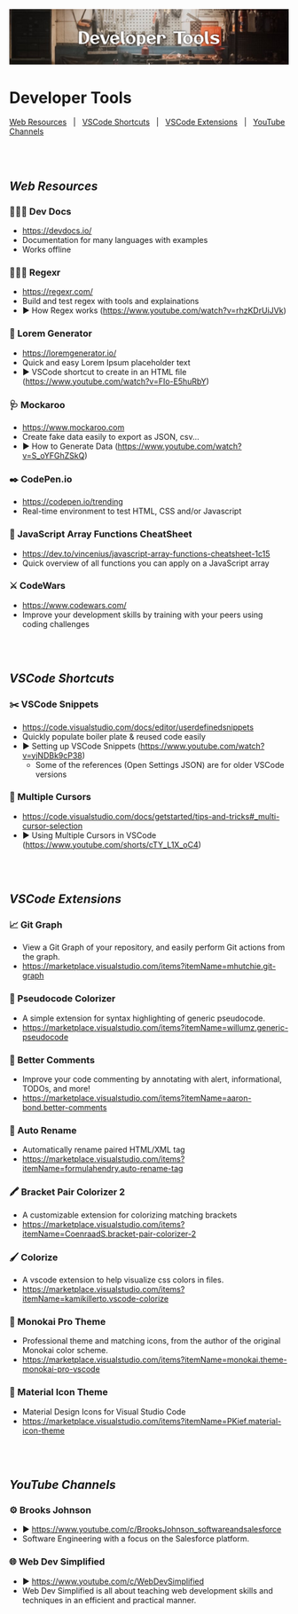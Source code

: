 <img alt="Developer Tools Banner" src=".\images\Developer_Tools.png">

# Developer Tools

<!-- https://getemoji.com/ -->

[Web Resources](#web-resources) &nbsp; | &nbsp; [VSCode Shortcuts](#vscode-shortcuts) &nbsp; | &nbsp; [VSCode Extensions](#vscode-extensions) &nbsp; | &nbsp; [YouTube Channels](#youtube-channels)

<br><br>

## _Web Resources_

### 👨🏼‍💻 Dev Docs

-   https://devdocs.io/
-   Documentation for many languages with examples
-   Works offline

### 🕵🏽‍♀️ Regexr

-   https://regexr.com/
-   Build and test regex with tools and explainations
-   ▶️ How Regex works (https://www.youtube.com/watch?v=rhzKDrUiJVk)

### 📄 Lorem Generator

-   https://loremgenerator.io/
-   Quick and easy Lorem Ipsum placeholder text
-   ▶️ VSCode shortcut to create in an HTML file (https://www.youtube.com/watch?v=FIo-E5huRbY)

### 🩺 Mockaroo

-   https://www.mockaroo.com
-   Create fake data easily to export as JSON, csv...
-   ▶️ How to Generate Data (https://www.youtube.com/watch?v=S_oYFGhZSkQ)

### ✒️ CodePen.io

-   https://codepen.io/trending
-   Real-time environment to test HTML, CSS and/or Javascript

### 📓 JavaScript Array Functions CheatSheet

-   https://dev.to/vincenius/javascript-array-functions-cheatsheet-1c15
-   Quick overview of all functions you can apply on a JavaScript array

### ⚔️ CodeWars

-   https://www.codewars.com/
-   Improve your development skills by training with your peers using coding challenges

<br><br>

## _VSCode Shortcuts_

### ✂️ VSCode Snippets

-   https://code.visualstudio.com/docs/editor/userdefinedsnippets
-   Quickly populate boiler plate & reused code easily
-   ▶️ Setting up VSCode Snippets (https://www.youtube.com/watch?v=yjNDBk9cP38)
    -   Some of the references (Open Settings JSON) are for older VSCode versions

### 💎 Multiple Cursors

-   https://code.visualstudio.com/docs/getstarted/tips-and-tricks#_multi-cursor-selection
-   ▶️ Using Multiple Cursors in VSCode (https://www.youtube.com/shorts/cTY_L1X_oC4)

<br><br>

## _VSCode Extensions_

### 📈 Git Graph

-   View a Git Graph of your repository, and easily perform Git actions from the graph.
-   https://marketplace.visualstudio.com/items?itemName=mhutchie.git-graph

### 🚨 Pseudocode Colorizer

-   A simple extension for syntax highlighting of generic pseudocode.
-   https://marketplace.visualstudio.com/items?itemName=willumz.generic-pseudocode

### 🌈 Better Comments

-   Improve your code commenting by annotating with alert, informational, TODOs, and more!
-   https://marketplace.visualstudio.com/items?itemName=aaron-bond.better-comments

### 🔨 Auto Rename

-   Automatically rename paired HTML/XML tag
-   https://marketplace.visualstudio.com/items?itemName=formulahendry.auto-rename-tag

### 🖍 Bracket Pair Colorizer 2

-   A customizable extension for colorizing matching brackets
-   https://marketplace.visualstudio.com/items?itemName=CoenraadS.bracket-pair-colorizer-2

### 🖌 Colorize

-   A vscode extension to help visualize css colors in files.
-   https://marketplace.visualstudio.com/items?itemName=kamikillerto.vscode-colorize

### 🎨 Monokai Pro Theme

-   Professional theme and matching icons, from the author of the original Monokai color scheme.
-   https://marketplace.visualstudio.com/items?itemName=monokai.theme-monokai-pro-vscode

### 📁 Material Icon Theme

-   Material Design Icons for Visual Studio Code
-   https://marketplace.visualstudio.com/items?itemName=PKief.material-icon-theme

<br><br>

## _YouTube Channels_

### ⚙️ Brooks Johnson

-   ▶️ https://www.youtube.com/c/BrooksJohnson_softwareandsalesforce
-   Software Engineering with a focus on the Salesforce platform.

### 🌐 Web Dev Simplified

-   ▶️ https://www.youtube.com/c/WebDevSimplified
-   Web Dev Simplified is all about teaching web development skills and techniques in an efficient and practical manner.

